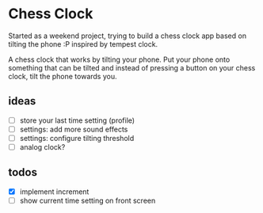 # Chess Clock

Started as a weekend project, trying to build a chess clock app based on tilting the phone :P
inspired by tempest clock.


A chess clock that works by tilting your phone. Put your phone onto something that can be tilted and instead of pressing
a button on your chess clock, tilt the phone towards you.



## ideas

* [ ] store your last time setting (profile)
* [ ] settings: add more sound effects
* [ ] settings: configure tilting threshold
* [ ] analog clock?

## todos

* [x] implement increment
* [ ] show current time setting on front screen
